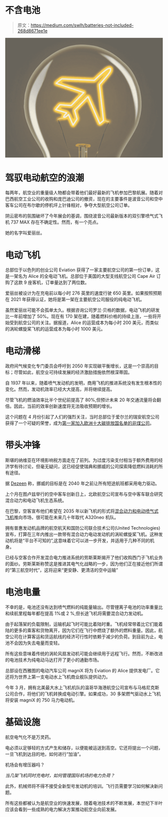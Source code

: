 # 不含电池

> 原文：<https://medium.com/swlh/batteries-not-included-268d8671ee1e>

![](img/91a78b07fe72099b5e3369ce6b5fa2ea.png)

# 驾驭电动航空的浪潮

每两年，航空业的重量级人物都会带着他们最好最新的飞机参加巴黎航展。随着对巴西航空工业公司的收购和庞巴迪公司的撤资，现在的主要事件是波音公司和空中客车公司在布尔歇的停机坪上针锋相对，争夺大型航空公司订单。

阴云密布的氛围破坏了今年展会的基调，围绕波音公司最新版本的双引擎喷气式飞机 737 MAX 存在不确定性。然而，有一个亮点。

她的名字叫爱丽丝。

# 电动飞机

总部位于以色列的创业公司 Eviation 获得了一家主要航空公司的第一份订单，这是一架名为 Alice 的全电动飞机。总部位于美国的大型支线航空公司 Cape Air 订购了这款 9 座客机，订单量达到了两位数。

爱丽丝被设计为在充电前以每小时 276 英里的速度行驶 650 英里。如果按照预期在 2021 年获得认证，她将是第一架在主要航空公司服役的纯电动飞机。

虽然爱丽丝可能不会孤单太久。根据咨询公司罗兰·贝格的数据，电动飞机的研发比一年前增加了 50%。现在有 170 架在建，随着燃料价格的持续上涨，一些将开始受到航空公司的关注。据报道，Alice 的运营成本为每小时 200 美元，而类似的涡轮螺旋桨飞机的运营成本为每小时 1000 美元。

# 电动滑梯

政府间气候变化专门委员会呼吁到 2050 年实现碳平衡增长，这是一个崇高的目标；尽管如此，航空业可持续发展的经济激励措施依然根深蒂固。

自 1937 年以来，随着喷气发动机的发明，商用飞机的推进系统没有发生根本性的变化。然而，发动机效率已经大大提高，并将继续提高。

尽管飞机的燃油效率比半个世纪前提高了 80%,但预计未来 20 年交通流量将会翻倍。因此，当前的效率创新速度将无法吸收预期的增长。

这个问题在 4 月份引起了人们的强烈关注，当时总部位于爱尔兰的瑞安航空公司获得了一个可疑的荣誉，成为[第一家加入欧洲十大碳排放国名单的非煤公司](https://www.theguardian.com/business/2019/apr/01/ryanair-new-coal-airline-enters-eu-top-10-emitters-list)。

# 带头冲锋

斯堪的纳维亚在环境影响税方面走在了前列。为过度污染支付相当于额外费用的经济学有待讨论，但毫无疑问，这已经促使瑞典和挪威的公司探索降低燃料消耗的所有途径。

据 [Dezeen](https://www.dezeen.com/2019/05/27/electric-aircraft-norway-olaf-mosvold-larsen-interview/) 称，挪威的目标是在 2040 年之前让所有短途航班都采用电力驱动。

上个月在图卢兹举行的空中客车创新日上，北欧航空公司宣布与空中客车联合研究混合动力和电动飞机生态系统。

在巴黎，空客宣布他们希望在 2035 年以新飞机的形式将[混合动力和电动喷气式飞机](https://www.bloomberg.com/news/articles/2019-06-13/airbus-may-make-the-next-version-of-its-top-selling-jet-a-hybrid)推向市场，很可能在未来几十年取代 A320neo 机队。

拥有普惠发动机品牌的航空航天和国防公司联合技术公司(United Technologies)宣布，打算在三年内推出一款带有混合动力电动发动机的涡轮螺旋桨飞机。这种发动机将是“平台不可知的”,这意味着它可以进一步开发，并适用于几种不同的机身。

已经与空客合作开发混合电力推进系统的劳斯莱斯揭开了他们收购西门子飞机业务的面纱。劳斯莱斯称赞这是推进其电气化战略的一步，因为他们正在接近他们所谓的“第三航空时代”，这将迎来“更安静、更清洁的空中运输”

# 电池电量

不幸的是，电池还没有达到喷气燃料的纯能量输出。尽管锂离子电池的功率重量比和续航里程每年都在提高 1%或 2 %,但长途飞机将需要混合动力发动机。

由于起落架的负载限制，运输机起飞时可能比着陆时重。飞机经常带着比它们能着陆的更多的乘客和货物离开，因为它们在飞行中燃烧了额外的燃料重量。因此，航空公司在计算客运和货运航线的经济可行性时依赖于减少的负荷。到目前为止，电池不会因为失去电量而变轻。

所有这些意味着传统的涡轮风扇发动机可能会继续用于远程飞行。然而，不断改进的电池技术为纯电动马达打开了更小的通勤市场。

总部设在西雅图的电动汽车公司 magniX 将为 Eviation 的 Alice 提供发电厂。它还将为世界上第一支电动水上飞机商业舰队提供动力。

今年 3 月，拥有北美最大水上飞机机队的温哥华海港航空公司宣布与马格尼克斯公司合作，将他们的飞机转换成电动引擎。如果成功，30 多架燃气驱动水上飞机将安装 magniX 的 750 马力电动机。

# 基础设施

航空电气化不是万灵药。

电必须以足够轻的方式产生和储存，以便能被运送到高空。它还将提出一个问题，一旦飞机到达目的地，如何进行“加油”。

机场会有增压器吗？

*当几架飞机同时充电时，如何管理国际机场的电力负荷？*

此外，机械师将不得不接受全新型号发动机的培训。飞行员需要学习如何解决新问题。

所有这些都被认为是航空业的快速发展，随着电池技术的不断发展，本世纪下半叶应该会看到一些成熟的电力解决方案推动航空业向前发展。